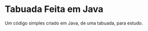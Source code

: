 <h1>Tabuada Feita em Java</h1>
<p>Um código simples criado em Java, de uma tabuada, para estudo.</p>
